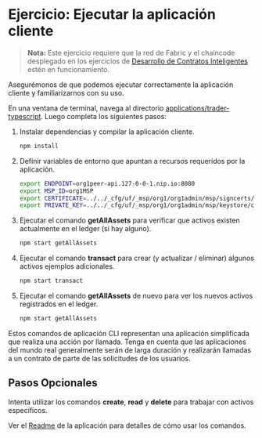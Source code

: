 # Ejercicio: Ejecutar la aplicación cliente

> **Nota:** Este ejercicio requiere que la red de Fabric y el chaincode desplegado en los ejercicios de [Desarrollo de Contratos Inteligentes](../SmartContractDev/) estén en funcionamiento.

Asegurémonos de que podemos ejecutar correctamente la aplicación cliente y familiarizarnos con su uso.

En una ventana de terminal, navega al directorio [applications/trader-typescript](../../applications/trader-typescript/). Luego completa los siguientes pasos:

1. Instalar dependencias y compilar la aplicación cliente.
    ```bash
    npm install
    ```

1. Definir variables de entorno que apuntan a recursos requeridos por la aplicación.
    ```bash
    export ENDPOINT=org1peer-api.127-0-0-1.nip.io:8080
    export MSP_ID=org1MSP
    export CERTIFICATE=../../_cfg/uf/_msp/org1/org1admin/msp/signcerts/cert.pem
    export PRIVATE_KEY=../../_cfg/uf/_msp/org1/org1admin/msp/keystore/cert_sk
    ```

1. Ejecutar el comando **getAllAssets** para verificar que activos existen actualmente en el ledger (si hay alguno).
    ```bash
    npm start getAllAssets
    ```

1. Ejecutar el comando **transact** para crear (y actualizar / eliminar) algunos activos ejemplos adicionales.
    ```bash
    npm start transact
    ```

1. Ejecutar el comando **getAllAssets** de nuevo para ver los nuevos activos registrados en el ledger.
    ```bash
    npm start getAllAssets
    ```

Estos comandos de aplicación CLI representan una aplicación simplificada que realiza una acción por llamada. Tenga en cuenta que las aplicaciones del mundo real generalmente serán de larga duración y realizarán llamadas a un contrato de parte de las solicitudes de los usuarios.

## Pasos Opcionales

Intenta utilizar los comandos **create**, **read** y **delete** para trabajar con activos específicos.

Ver el [Readme](../../applications/trader-typescript/README.md) de la aplicación para detalles de cómo usar los comandos.

